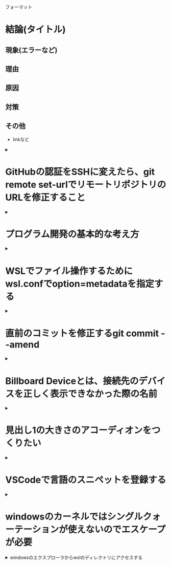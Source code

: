 フォーマット
# 結論(タイトル)
## 現象(エラーなど)
## 理由
## 原因
## 対策
## その他
- linkなど

<details><summary>

# GitHubの認証をSSHに変えたら、git remote set-urlでリモートリポジトリのURLを修正すること

</summary><div>

## HTTPS接続からSSH接続に変更したのに、push時にUsernameとPasswordを求められた
- リモートリポジトリのurlがhttps://github.com/githubユーザ名/githubリポジトリ名.git
  - git remote -v で確認する
## URLを変更する
- '~~https://github.com/~~' → 'git@github.com'
- git remote set-url repositoryname git@github.com:ユーザ名/リポジトリ名.git
## 参考
- [GitHubでssh接続する手順~公開鍵・秘密鍵の生成から~ - Qiita](https://qiita.com/shizuma/items/2b2f873a0034839e47ce)
- [githubを二段階認証に変更後に起こるエラーの対処方法 - Qiita](https://qiita.com/sayama0402/items/670b6b650ebdd8680a0b)
</div></details>

<details><summary>

# プログラム開発の基本的な考え方

</summary><div>

## フォルダ=プログラムの機能の単位
- NPMなど、パッケージと呼ばれるものは、ソースファイルをまとめたフォルダを単位として機能を提供する。
- package.jsonがその証左
- javaならば plugin.xmlでまとめたプロジェクトか。
## フォルダ=管理の単位
- ルートディレクトリに`git init`することで、フォルダの変更履歴をまとめて管理できる
- 同様に`code .`でまとまった編集を行う
</div></details>

<details><summary>

# WSLでファイル操作するためにwsl.confでoption=metadataを指定する

</summary><div>

## 通常、WSLからはマウントしたファイルを操作できない?
1. WSL(Linux)ではファイルの読み込み(r)、書き込み(w)、実行(x)の3つをまとめてパーミッションと呼び、ファイルにmetadataとして関連付けて管理している
    - cf) パーミッション関連のコマンド
      - `ls`: 先頭にファイルのパーミッションが表示される(rwxrwxrwx ファイル)
      - `cmod`: ファイルのパーミッション変更
      - `umask`: 初期パーミッションの設定。引数なしで確認可
    - パーミッションの読み方
      - **755**: 数字は 「1-読み込み可」「2-書き込み可」「4-実行可」の足し算。 並びは対象。順に所有者、グループ、その他
      - **rwxr-xr-x**: read write x(実行)。3桁区切りで対象
1. WSLは「VolFs」と「DrvFs」という2つのファイルシステムを合わせて運用している
    - VolFs: WSL内部を管理
    - DrvFs: WSL外部を管理
1. DrvFsにはこのパーミッションの設定を持ち込めず、ウィンドウズ側のパーミッション(一般に「ファイルへのアクセス権」。パーミッションはLinux用語)が適用されるが、ここで基本的にはじかれるらしい。
1. マウント時にmetadetaオプションをつけてパーミッションの設定を保存できるようにする必要がある
## 結局どうすればいいのか
- /etc/wsl.confに設定を書き込む。/etc/wsl.confがなければ作って書き込む。

```
$ sudo tee /etc/wsl.conf << EOF >/dev/null
[automount]
options = "metadata"
EOF
```
- windowsとwslを再起動する
## 参考
- [WSL でマウントしたファイルシステムでもパーミッションを扱えるようにする - らくがきちょう](https://sig9.hatenablog.com/entry/2020/02/19/000000)
- [umaskコマンドについて詳しくまとめました 【Linuxコマンド集】](https://eng-entrance.com/linux-command-umask)
- [デフォルトのパーミッション設定： umask | 知識の箱](http://www.rivhiro-weather.com/knowledge/?p=168)
</div></details>

<details><summary>

# 直前のコミットを修正するgit commit --amend

</summary><div>

そのまんま。
## 使いどころ
- 一部のファイルをaddし忘れたとき
- コミットメッセージを変更したいとき
## ※リモートにpushした後に--amendしてはいけない!!
リモートとの整合性が失われてしまうため
## 参考
- [git commit --amend で，ちょっとしたミスをしれっと直す - すこしふしぎ．](http://ism1000ch.hatenablog.com/entry/2014/03/26/190939)
</div></details>

<details><summary>

# Billboard Deviceとは、接続先のデバイスを正しく表示できなかった際の名前

</summary><div>

## USB Type-Cで追加された機能に関係したもの
- USB Type-C(端子の規格) + USB3.1(通信の規格)で新しく追加された機能「USB PD」「Alternate Mode」
- 「USB PD」 : 電源の規格。電源通信用の通信線を設けることで、最適化された電力のやり取りが可能になった
- 「Aleternate Mode」 : USB Type-Cで追加された通信線を**USB以外の通信に使ってよい**という機能。これを利用することで、USB(Type-C)を映像出力等に利用できるようになった
## 本題
- Billboard Deviceは、接続先のデバイスが「Alternate Mode」に対応していないときに接続先となり、その旨を通知する機能を持つ
- 「Aleternate Mode」に対応しているのは現状「DesignPort」「Thunderbolt3」くらい
## ではなぜUSB Type-C ←→ HDMI の変換ケーブルが売られているのか、そしてちゃんと機能するのか
宿題
## 調べた背景
1. HP ENVY x360をモニタにつないだらスリープから復帰しなくなるエラーが起きるようになった。  
1. 通知領域を見ると「Billboard Device」なる見たことのないデバイスがつながっている。
1. こいつが怪しい。
1. デバイスマネージャでモニタとして検出されていたデバイスのドライバを見ると以下の2つ。
    - 汎用PnPモニター
    - AMD High Definition Audio Device
1. 下はいらんやろ。余計なことしてそうだし。無効化！
1. なおった。
1. 「2. 3.」の過程はいらなかったけどせっかくだからまとめておこう。
## 参考
- [Type-Cデバイスのユーザー通知 ─ Billboardとは？ - Technical Direct](http://www.technical-direct.com/jp/typec_billboard/)
- [USB Type-Cの機能やオルタネートモードを「わかりやすく」解説してみる - シュウジマブログ](https://www.shujima.work/entry/2018/12/08/011441)  
## その後
- スリープ後はシャットダウン。復帰しなくなるよりはましだが。。。  
- 上述のAMD High Definition Audio Deviceが表示されなくなった。
- Bluetoothとの相性も悪し。
</div></details>

<details><summary>

# 見出し1の大きさのアコーディオンをつくりたい

</summary><div>

## サンプル
- aaa
  - bbb
1. 1
1. 2
  1. 2-1
  1. 2-2
1. 3

``` cmd
$ echo コマンドとか
```
---
## 書き方

\<details>\<summary>

\# ↑↓一行開けなければいけない。そもそも▼が上にずれる

\</summary>\<div>

\## 

\</div>\</details>
***
- 「素早く構造化した文章がかける」というmarkdownの長所丸つぶれ
- 長々と下に続けるべきではない?
  - 目次を作るのは一つの手
- __tilの整理術__
</div></details>



<details><summary>

# VSCodeで言語のスニペットを登録する
</summary><div>

ここではmarkdownにアコーディオン作成のスニペット追加する手順を例にする
## markdown.jsonの作成
- ファイル→ユーザー設定→ユーザースニペット→markdownで検索
- markdown.jsonが開かれるので、以下の記述を追加する。
```json
"accordion": {                    #スニペット名
  "prefix": "accordion",          #prefix 呼び出すための文字列
  "body": ["<details><summary>",  #body 呼び出される文字列
  "",                             #レイアウト崩れ防止のための空行。任意。
  "$1",                           #'$1'を記述した場所にカーソル位置を指定可能
  "</summary><div>",
  "",                             #レイアウト崩れ防止のための空行。ほぼ必須
  "$2",                           #カーソル位置は複数指定可能。Tabキーで次へ移動
  "</div></details>",
  ]
},                                #複数登録はカンマ区切りで。jsonだもの
```

## settings.jsonの編集
デフォルトではmarkdownファイルの編集時にスニペットが使えない設定になっているため、  
settings.jsonに以下の記述を追加する
```json
"[markdown]": {
    "editor.wordWrap": "on",            #折り返しをするか。デフォルトでon
    "editor.quickSuggestions": true,    #ここがデフォルトでfalseになっているためスニペットが使えない
    "editor.snippetSuggestions": "top", #お好み。スニペットが候補ボックスのどこに表示されるか。多分不要
    "editor.suggest.showWords": false,  #お好み。falseにしないとファイル内のテキストを勝手に拾ってきてサジェストしてくるのでうっとうしい
},
```
- settings.jsonで"markdown"と入力するといい感じに補完してくれる
</div></details>

<details><summary>

# windowsのカーネルではシングルクォーテーションが使えないのでエスケープが必要
</summary><div>

## powershellからcurlコマンドでJSONデータをポストしようとしたところ、下記エラーメッセージが返された。JSONの形式がおかしいらしい

> message": "Bad credentials", "documentation_url": "https://docs.github.com/rest"

## 対策  
エスケープ文字を使いダブルクォーテーションを記述する
``` powershell
-d '"{\"query\": \"hogehoge\"}"'
```  

## 失敗した対策
- `ConvertTo-Json` コマンドで作成したJSONオブジェクトをPOSTする
``` powershell
 -d (@{"query"="hogehoge"} | ConvertTo-Json) 
```

- 下記リンクにある外側をダブルクォーテーション、内側をシングルクォーテーションにする方法
``` powershell
 -d "{'query': 'hogehoge'}"
```

## 未検証の対策  
- Invoke-RestMethod (powershell版curl)でPOSTする

## 参考
- [PowerShell でcurlを使いたい。JSONをエスケープせずに。 - Qiita](https://qiita.com/aoriso/items/a735f95e771f00825b3e)
- [Invoke-RestMethod(PowerShell版のcUrl)でJsonをPOSTする - 明日の16時](https://itsumoonazicode.hatenablog.com/entry/20180827/1535298452)

</div></details>

<details><summary>windowsのエクスプローラからwslのディレクトリにアクセスする</summary><div>

\\wsl$\Ubuntu

</div></details>